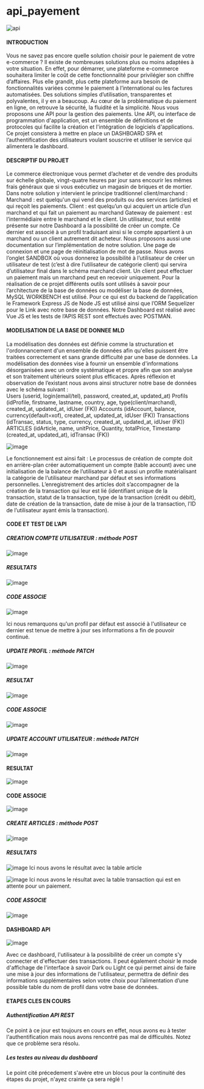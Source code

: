 # api_payement
![api](https://user-images.githubusercontent.com/81360602/182561175-ac661e43-2550-44fa-b8f2-9804cf1b1990.PNG)

#### INTRODUCTION
Vous ne savez pas encore quelle solution choisir pour le paiement de votre e-commerce ? Il existe de nombreuses solutions plus ou moins adaptées à votre situation. En effet, pour démarrer, une plateforme e-commerce souhaitera limiter le coût de cette fonctionnalité pour privilégier son chiffre d’affaires. Plus elle grandit, plus cette plateforme aura besoin de fonctionnalités variées comme le paiement à l’international ou les factures automatisées.
Des solutions simples d’utilisation, transparentes et polyvalentes, il y en a beaucoup. Au cœur de la problématique du paiement en ligne, on retrouve la sécurité, la fluidité et la simplicité. Nous vous proposons une API pour la gestion des paiements. Une API, ou interface de programmation d'application, est un ensemble de définitions et de protocoles qui facilite la création et l'intégration de logiciels d'applications.
Ce projet consistera à mettre en place un DASHBOARD SPA et l’authentification des utilisateurs voulant souscrire et utiliser le service qui alimentera le dashboard.
#### DESCRIPTIF DU PROJET
Le commerce électronique vous permet d’acheter et de vendre des produits sur échelle globale, vingt-quatre heures par jour sans encourir les mêmes frais généraux que si vous exécutiez un magasin de briques et de mortier. Dans notre solution y intervient le principe traditionnel client/marchand : 
Marchand : est quelqu'un qui vend des produits ou des services (articles) et qui reçoit les paiements. 
Client : est quelqu’un qui acquiert un article d’un marchand et qui fait un paiement au marchand Gateway de paiement : est l’intermédiaire entre le marchand et le client.
Un utilisateur, tout entité présente sur notre Dashboard a la possibilité de créer un compte. Ce dernier est associé à un profil traduisant ainsi si le compte appartient à un marchand ou un client autrement dit acheteur. Nous proposons aussi une documentation sur l’implémentation de notre solution. Une page de connexion et une page de réinitialisation de mot de passe. Nous avons l’onglet SANDBOX où vous donnerez la possibilité à l’utilisateur de créer un utilisateur de test (c’est à dire l’utilisateur de catégorie client) qui servira d’utilisateur final dans le schéma marchand client. Un client peut effectuer un paiement mais un marchand peut en recevoir uniquement.
Pour la réalisation de ce projet différents outils sont utilisés à savoir pour l’architecture de la base de données ou modéliser la base de données, MySQL WORKBENCH est utilisé. Pour ce qui est du backend de l’application le Framework Express JS de Node JS est utilisé ainsi que l’ORM Sequelizer pour le Link avec notre base de données. Notre Dashboard est réalisé avec Vue JS et les tests de l’APIS REST sont effectués avec POSTMAN.
#### MODELISATION DE LA BASE DE DONNEE MLD 
La modélisation des données est définie comme la structuration et l'ordonnancement d'un ensemble de données afin qu'elles puissent être traitées correctement et sans grande difficulté par une base de données.
La modélisation des données vise à fournir un ensemble d'informations désorganisées avec un ordre systématique et propre afin que son analyse et son traitement ultérieurs soient plus efficaces. Après réflexion et observation de l’existant nous avons ainsi structurer notre base de données avec le schéma suivant :  
 	Users (userid, login(email/tel), password, created_at, updated_at)
 	Profils (idProfile, firstname, lastname, country, age, type(client/marchand), created_at, updated_at, idUser (FK))
 	Accounts (idAccount, balance, currency(default=xof), created_at, updated_at, idUser (FK))
 	Transactions (idTransac, status, type, currency, created_at, updated_at, idUser (FK))
 	ARTICLES (idArticle, name, unitPrice, Quantity, totalPrice, Timestamp (created_at, updated_at), idTransac (FK))
  
![image](https://user-images.githubusercontent.com/81360602/182477996-552ad792-5b13-4165-ad53-411ae121f42e.png)

Le fonctionnement est ainsi fait : Le processus de création de compte doit en arrière-plan créer automatiquement un compte (table account) avec une initialisation de la balance de l’utilisateur à 0 et aussi un profile matérialisant la catégorie de l’utilisateur marchand par défaut et ses informations personnelles. L’enregistrement des articles doit s’accompagner de la création de la transaction qui leur est lié (identifiant unique de la transaction, statut de la transaction, type de la transaction (crédit ou débit), date de création de la transaction, date de mise à jour de la transaction, l’ID de l’utilisateur ayant émis la transaction).

#### CODE ET TEST DE L’API
#####  	CREATION COMPTE UTILISATEUR : méthode POST
![image](https://user-images.githubusercontent.com/81360602/182478965-e1ad58a5-e1f7-45ea-9ab5-a9dfdb47254b.png)

##### RESULTATS
![image](https://user-images.githubusercontent.com/81360602/182479882-d60bd686-c21c-43aa-b100-cf5611f3e901.png)

##### CODE ASSOCIE
![image](https://user-images.githubusercontent.com/81360602/182481868-f36d3b4d-866a-4e11-bc69-3c8bc10a16f8.png)

Ici nous remarquons qu'un profil par défaut est associé à l'utilisateur ce dernier est tenue de mettre à jour ses informations a fin de pouvoir continué.

##### UPDATE PROFIL : méthode PATCH
![image](https://user-images.githubusercontent.com/81360602/182480834-e34d020e-6f30-417c-a171-30eaa95e407f.png)

##### RESULTAT
![image](https://user-images.githubusercontent.com/81360602/182480989-7fe4d403-f0d0-4d0a-b13b-9ac1a2ac2b6b.png)

##### CODE ASSOCIE
![image](https://user-images.githubusercontent.com/81360602/182481037-de39341c-2b76-4598-8111-a78b1671526d.png)

#####  	UPDATE ACCOUNT UTILISATEUR : méthode PATCH
![image](https://user-images.githubusercontent.com/81360602/182481144-39ac09bc-db36-4c96-8000-40b0500ed04d.png)

#### RESULTAT
![image](https://user-images.githubusercontent.com/81360602/182481186-4bfb4d77-1851-4dd5-9f99-2366bc6db45d.png)

#### CODE ASSOCIE

![image](https://user-images.githubusercontent.com/81360602/182481228-cbd8e758-9130-4b26-a80d-39bb968588b7.png)

#####  	CREATE ARTICLES : méthode POST

![image](https://user-images.githubusercontent.com/81360602/182501269-c23f4be9-9cf1-4f01-8c90-411348981ae9.png)

##### RESULTATS
![image](https://user-images.githubusercontent.com/81360602/182501340-06035596-bf13-4b69-b103-748dafb2a01c.png)
Ici nous avons le résultat avec la table article

![image](https://user-images.githubusercontent.com/81360602/182501393-8d21c8b9-341a-4428-b81a-007676487478.png)
Ici nous avons le résultat avec la table transaction qui est en attente pour un paiement.

##### CODE ASSOCIE
![image](https://user-images.githubusercontent.com/81360602/182501735-7651b167-1ab3-4e38-9009-9dc8f0da46be.png)

#### DASHBOARD API
![image](https://user-images.githubusercontent.com/81360602/182552121-58c091bf-f8d2-4e9f-998f-34adb6952636.png)

Avec ce dashboard, l'utilisateur à la possibilité de créer un compte s'y connecter et d'effectuer des transactions. Il peut également choisir le mode d'affichage de l'interface à savoir Dark ou Light ce qui permet ainsi de faire une mise à jour des informations de l'utilisateur, permettra de définir des informations supplémentaires selon votre choix pour l’alimentation d’une possible table du nom de profil dans votre base de données.

#### ETAPES CLES EN COURS
##### Authentification API REST
Ce point à ce jour est toujours en cours en effet, nous avons eu à tester l'authentification mais nous avons rencontré pas mal de difficultés. Notez que ce problème sera résolu.
##### Les testes au niveau du dashboard
Le point cité précedement s'avère etre un blocus pour la continuité des étapes du projet, n'ayez crainte ça sera réglé !











